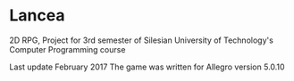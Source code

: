 # Lancea
2D RPG, Project for 3rd semester of Silesian University of Technology's Computer Programming course


Last update February 2017
The game was written for Allegro version 5.0.10
